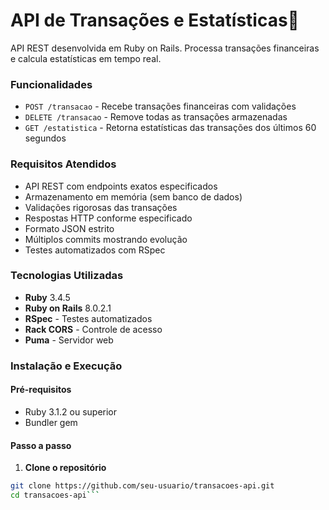 # API de Transações e Estatísticas🤙

API REST desenvolvida em Ruby on Rails. Processa transações financeiras e calcula estatísticas em tempo real.

### Funcionalidades

- `POST /transacao` - Recebe transações financeiras com validações
- `DELETE /transacao` - Remove todas as transações armazenadas
- `GET /estatistica` - Retorna estatísticas das transações dos últimos 60 segundos

### Requisitos Atendidos

-  API REST com endpoints exatos especificados
-  Armazenamento em memória (sem banco de dados)
-  Validações rigorosas das transações
-  Respostas HTTP conforme especificado
-  Formato JSON estrito
-  Múltiplos commits mostrando evolução
-  Testes automatizados com RSpec

### Tecnologias Utilizadas

- **Ruby** 3.4.5
- **Ruby on Rails** 8.0.2.1
- **RSpec** - Testes automatizados
- **Rack CORS** - Controle de acesso
- **Puma** - Servidor web

### Instalação e Execução

#### Pré-requisitos
- Ruby 3.1.2 ou superior
- Bundler gem

#### Passo a passo

1. **Clone o repositório**
```bash
git clone https://github.com/seu-usuario/transacoes-api.git
cd transacoes-api```